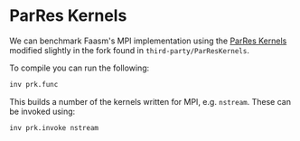 # ParRes Kernels

We can benchmark Faasm's MPI implementation using the 
[ParRes Kernels](https://github.com/ParRes/Kernels) modified slightly in the 
fork found in `third-party/ParResKernels`.

To compile you can run the following:

```bash
inv prk.func
```

This builds a number of the kernels written for MPI, e.g. `nstream`. These can 
be invoked using:

```bash
inv prk.invoke nstream
```

